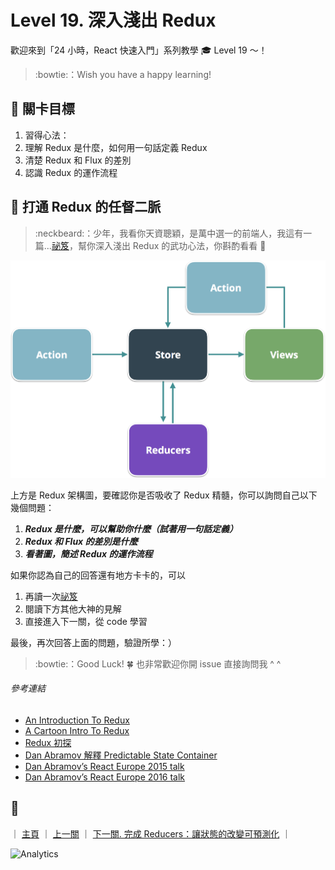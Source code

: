 # Level 19. 深入淺出 Redux

歡迎來到「24 小時，React 快速入門」系列教學 :mortar_board: Level 19 ～！
> :bowtie:：Wish you have a happy learning!


## :checkered_flag: 關卡目標

1. 習得心法：
  1. 理解 Redux 是什麼，如何用一句話定義 Redux
  2. 清楚 Redux 和 Flux 的差別
  3. 認識 Redux 的運作流程


## :triangular_flag_on_post: 打通 Redux 的任督二脈

> :neckbeard:：少年，我看你天資聰穎，是萬中選一的前端人，我這有一篇...[祕笈](https://medium.com/p/7b08403c4957)，幫你深入淺出 Redux 的武功心法，你斟酌看看 :lollipop:

![Redux](../assets/redux-diagram.png)

上方是 Redux 架構圖，要確認你是否吸收了 Redux 精髓，你可以詢問自己以下幾個問題：

1. ***Redux 是什麼，可以幫助你什麼（試著用一句話定義）***
2. ***Redux 和 Flux 的差別是什麼***
3. ***看著圖，簡述 Redux 的運作流程***

如果你認為自己的回答還有地方卡卡的，可以

1. 再讀一次[祕笈](https://medium.com/p/7b08403c4957)
2. 閱讀下方其他大神的見解
3. 直接進入下一關，從 code 學習

最後，再次回答上面的問題，驗證所學：）

> :bowtie:：Good Luck! :four_leaf_clover: 也非常歡迎你開 issue 直接詢問我 ^ ^

###### 參考連結

- [An Introduction To Redux](https://www.smashingmagazine.com/2016/06/an-introduction-to-redux/)
- [A Cartoon Intro To Redux](https://code-cartoons.com/a-cartoon-intro-to-redux-3afb775501a6)
- [Redux 初探](https://www.facebook.com/notes/%E9%99%B8%E6%8C%AF%E6%81%A9/redux%E5%88%9D%E6%8E%A2/1025850617451561)
- [Dan Abramov 解釋 Predictable State Container](https://hashnode.com/post/how-do-you-explain-the-term-predictable-state-container-in-simple-words-ciizdac5300wege53dogz8aqk)
- [Dan Abramov’s React Europe 2015 talk](https://www.youtube.com/watch?v=xsSnOQynTHs)
- [Dan Abramov’s React Europe 2016 talk](https://www.youtube.com/watch?v=uvAXVMwHJXU)


## :rocket:

｜ [主頁](../) ｜ [上一關](../level-18_flux-utils) ｜ [下一關. 完成 Reducers：讓狀態的改變可預測化](../level-20_redux-reducers) ｜


![Analytics](https://shining-ga-beacon.appspot.com/UA-77436651-1/level-19_redux?pixel)
